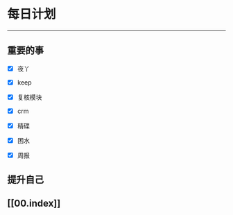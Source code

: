 
# 每日计划
---
## 重要的事

- [x]    夜丫
- [x]   keep
- [x]  复核模块
- [x] crm
- [x] 精碟
- [x] 困水
- [x] 周报



## 提升自己

  



## [[00.index]]










